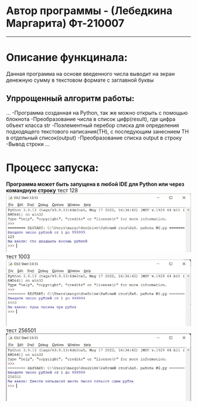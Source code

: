 # Автор программы - (__Лебедкина Маргарита__) Фт-210007
____
# Описание функцинала:
Данная программа на основе введенного числа выводит на экран денежную сумму в текстовом формате с заглавной буквы
## Упррощенный алгоритм работы:
...
-Программа созданная на Python, так же можно открыть с помощью блокнота
-Преобразование числа в список цифр(result), где цифра объект класса str
-Поэлементный перебор списка для определения подходящего текстового написания(ТН), с последующим занеснием ТН в отдельный список(output)
-Преобразование списка output в строку
-Вывод строки
...
# Процесс запуска:
**Программа может быть запущена в любой IDE для Python или через командную строку**
тест 128
![Иллюстрация к проекту](https://github.com/mldreamh/-/blob/main/128.jpg)
тест 1003
![Иллюстрация к проекту](https://github.com/mldreamh/-/blob/main/1003.jpg)
тест 256501
![Иллюстрация к проекту](https://github.com/mldreamh/-/blob/main/256501.jpg)
